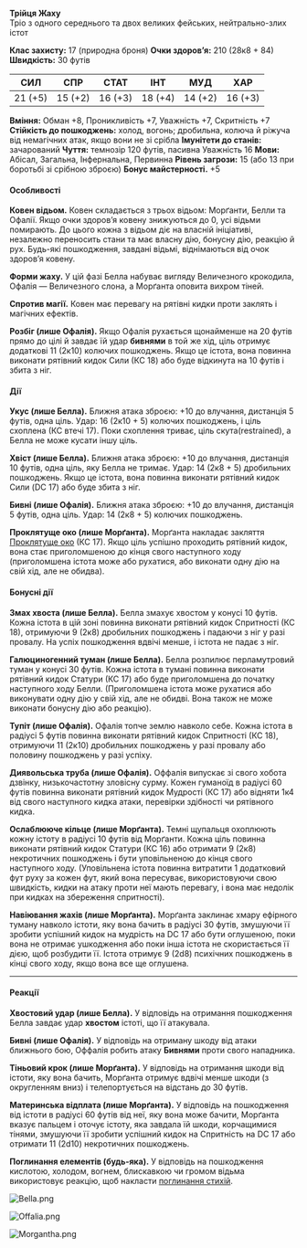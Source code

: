 **Трійця Жаху**  
Тріо з одного середнього та двох великих фейських, нейтрально-злих істот

**Клас захисту:** 17 (природна броня)
**Очки здоров’я:** 210 (28к8 + 84)
**Швидкість:** 30 футів

| **СИЛ** | **СПР** | **СТАТ** | **ІНТ** | **МУД** | **ХАР** |
| ------- | ------- | -------- | ------- | ------- | ------- |
| 21 (+5) | 15 (+2) | 16 (+3)  | 18 (+4) | 14 (+2) | 16 (+3) |
**Вміння:** Обман +8, Проникливість +7, Уважність +7, Скритність +7
**Стійкість до пошкоджень:** холод, вогонь; дробильна, колюча й ріжуча від немагічних атак, якщо вони не зі срібла
**Імунітети до станів:** зачарований
**Чуття:** темнозір 120 футів, пасивна Уважність 16
**Мови:** Абісал, Загальна, Інфернальна, Первинна
**Рівень загрози:** 15 (або 13 при боротьбі зі срібною зброєю)
**Бонус майстерності.** +5
#### Особливості
**Ковен відьом.** Ковен складається з трьох відьом: Морґанти, Белли та Офалії. Якщо очки здоров’я ковену знижуються до 0, усі відьми помирають. До цього кожна з відьом діє на власній ініціативі, незалежно переносить стани та має власну дію, бонусну дію, реакцію й рух. Будь-які пошкодження, завдані відьмі, віднімаються від очок здоров’я ковену.

**Форми жаху.** У цій фазі Белла набуває вигляду Величезного крокодила, Офалія — Величезного слона, а Морґанта оповита вихром тіней.

**Спротив магії.** Ковен має перевагу на рятівні кидки проти заклять і магічних ефектів.

**Розбіг (лише Офалія).** Якщо Офалія рухається щонайменше на 20 футів прямо до цілі й завдає їй удар **бивнями** в той же хід, ціль отримує додаткові 11 (2к10) колючих пошкоджень. Якщо це істота, вона повинна виконати рятівний кидок Сили (КС 18) або буде відкинута на 10 футів і збита з ніг.

#### Дії

**Укус (лише Белла).** Ближня атака зброєю: +10 до влучання, дистанція 5 футів, одна ціль. Удар: 16 (2к10 + 5) колючих пошкоджень, і ціль схоплена (КС втечі 17). Поки схоплення триває, ціль скута(restrained), а Белла не може кусати іншу ціль.

**Хвіст (лише Белла).** Ближня атака зброєю: +10 до влучання, дистанція 10 футів, одна ціль, яку Белла не тримає. Удар: 14 (2к8 + 5) дробильних пошкоджень. Якщо це істота, вона повинна виконати рятівний кидок Сили (DC 17) або буде збита з ніг.

**Бивні (лише Офалія).** Ближня атака зброєю: +10 до влучання, дистанція 5 футів, одна ціль. Удар: 14 (2к8 + 5) колючих пошкоджень.

**Проклятуще око (лише Морґанта).** Морґанта накладає закляття [Проклятуще око](https://5esrd.kyiv.ua/spells/eyebite.html) (КС 17). Якщо ціль успішно проходить рятівний кидок, вона стає приголомшеною до кінця свого наступного ходу (приголомшена істота може або рухатися, або виконати одну дію на свій хід, але не обидва).
#### Бонусні дії

**Змах хвоста (лише Белла).** Белла змахує хвостом у конусі 10 футів. Кожна істота в цій зоні повинна виконати рятівний кидок Спритності (КС 18), отримуючи 9 (2к8) дробильних пошкоджень і падаючи з ніг у разі провалу. На успіх пошкодження вдвічі менше, і істота не падає з ніг.

**Галюциногенний туман (лише Белла).** Белла розпилює перламутровий туман у конусі 30 футів. Кожна істота в тумані повинна виконати рятівний кидок Статури (КС 17) або буде приголомшена до початку наступного ходу Белли. (Приголомшена істота може рухатися або виконувати одну дію у свій хід, але не обидві. Вона також не може виконати бонусну дію або реакцію).

**Тупіт (лише Офалія).** Офалія топче землю навколо себе. Кожна істота в радіусі 5 футів повинна виконати рятівний кидок Спритності (КС 18), отримуючи 11 (2к10) дробильних пошкоджень у разі провалу або половину пошкоджень у разі успіху.

**Диявольська труба  (лише Офалія).** Оффалія випускає зі свого хобота дзвінку, низькочастотну зловісну сурму. Кожен гуманоїд в радіусі 60 футів повинна виконати рятівний кидок Мудрості (КС 17) або відняти 1к4 від свого наступного кидка атаки, перевірки здібності чи рятівного кидка.

**Ослаблююче кільце (лише Морґанта).** Темні щупальця охоплюють кожну істоту в радіусі 10 футів від Морґанти. Кожна ціль повинна виконати рятівний кидок Статури (КС 16) або отримати 9 (2к8) некротичних пошкоджень і бути уповільненою до кінця свого наступного ходу. (Уповільнена істота повинна витратити 1 додатковий фут руху за кожен фут, який вона пересуває, використовуючи свою швидкість, кидки на атаку проти неї мають перевагу, і вона має недолік при кидках на збереження спритності).

**Навіювання жахів (лише Морґанта).** Морґанта заклинає хмару ефірного туману навколо істоти, яку вона бачить в радіусі 30 футів, змушуючи її зробити успішний кидок на мудрість на DC 17 або бути оглушеною, поки вона не отримає ушкодження або поки інша істота не скористається її дією, щоб розбудити її. Істота отримує 9 (2d8) психічних пошкоджень в кінці свого ходу, якщо вона все ще оглушена.

---

#### Реакції

**Хвостовий удар (лише Белла).** У відповідь на отримання пошкодження Белла завдає удар **хвостом** істоті, що її атакувала.

**Бивні (лише Офалія).**  У відповідь на отриману шкоду від атаки ближнього бою, Оффалія робить  атаку **Бивнями** проти свого нападника.

**Тіньовий крок (лише Морґанта).** У відповідь на отримання шкоди від істоти, яку вона бачить, Морґанта отримує вдвічі менше шкоди (з округленням вниз) і телепортується на відстань до 30 футів.

**Материнська відплата (лише Морґанта).** У відповідь на пошкодження від істоти в радіусі 60 футів від неї, яку вона може бачити, Морґанта вказує пальцем і оточує істоту, яка завдала їй шкоди, корчащимися тінями, змушуючи її зробити успішний кидок на Спритність на DC 17 або отримати 11 (2d10) некротичних пошкоджень.

**Поглинання елементів (будь-яка).** У відповідь на пошкодження кислотою, холодом, вогнем, блискавкою чи громом відьма використовує реакцію, щоб накласти [поглинання стихій](https://dnd5e.wikidot.com/spell:absorb-elements).
  
![Bella.png](https://publish-01.obsidian.md/access/7db64b11c71d88572ddc6cd06b888976/images/Bella.png)

![Offalia.png](https://publish-01.obsidian.md/access/7db64b11c71d88572ddc6cd06b888976/images/Offalia.png)

![Morgantha.png](https://publish-01.obsidian.md/access/7db64b11c71d88572ddc6cd06b888976/images/Morgantha.png)